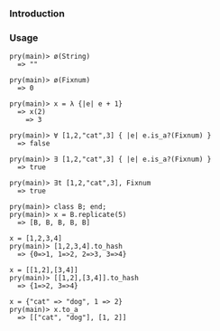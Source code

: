 ### Introduction

### Usage

    pry(main)> ø(String)
      => ""
    
    pry(main)> ø(Fixnum)
      => 0

    pry(main)> x = λ {|e| e + 1}
      => x(2)
        => 3

    pry(main)> ∀ [1,2,"cat",3] { |e| e.is_a?(Fixnum) }
      => false

    pry(main)> ∃ [1,2,"cat",3] { |e| e.is_a?(Fixnum) }
      => true

    pry(main)> ∃t [1,2,"cat",3], Fixnum
      => true

    pry(main)> class B; end;
    pry(main)> x = B.replicate(5)
      => [B, B, B, B, B]

    x = [1,2,3,4]
    pry(main)> [1,2,3,4].to_hash
      => {0=>1, 1=>2, 2=>3, 3=>4}

    x = [[1,2],[3,4]]
    pry(main)> [[1,2],[3,4]].to_hash
      => {1=>2, 3=>4}

    x = {"cat" => "dog", 1 => 2}
    pry(main)> x.to_a
      => [["cat", "dog"], [1, 2]]
